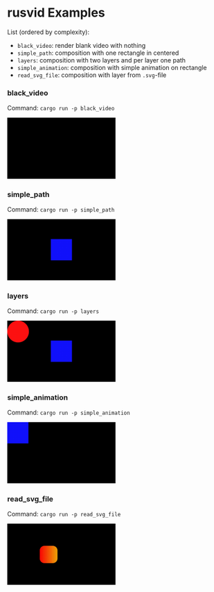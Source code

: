 # rusvid Examples

List (ordered by complexity):
- `black_video`: render blank video with nothing
- `simple_path`: composition with one rectangle in centered
- `layers`: composition with two layers and per layer one path
- `simple_animation`: composition with simple animation on rectangle
- `read_svg_file`: composition with layer from `.svg`-file

### black_video

Command: `cargo run -p black_video`

<img src="/examples/videos/black_video.gif" width="250" />

### simple_path

Command: `cargo run -p simple_path`

<img src="/examples/videos/simple_path.gif" width="250" />

### layers

Command: `cargo run -p layers`

<img src="/examples/videos/layers.gif" width="250" />

### simple_animation

Command: `cargo run -p simple_animation`

<img src="/examples/videos/simple_animation.gif" width="250" />

### read_svg_file

Command: `cargo run -p read_svg_file`

<img src="/examples/videos/read_svg_file.gif" width="250" />
